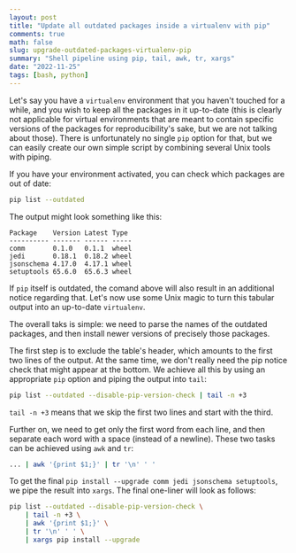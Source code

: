 ```yaml
---
layout: post
title: "Update all outdated packages inside a virtualenv with pip"
comments: true
math: false
slug: upgrade-outdated-packages-virtualenv-pip
summary: "Shell pipeline using pip, tail, awk, tr, xargs"
date: "2022-11-25"
tags: [bash, python]
---
```


Let's say you have a `virtualenv` environment that you haven't touched for a while, and you wish to keep all the packages in it up-to-date (this is clearly not applicable for virtual environments that are meant to contain specific versions of the packages for reproducibility's sake, but we are not talking about those). There is unfortunately no single `pip` option for that, but we can easily create our own simple script by combining several Unix tools with piping.

If you have your environment activated, you can check which packages are out of date:

```sh
pip list --outdated
```

The output might look something like this:

```
Package    Version Latest Type
---------- ------- ------ -----
comm       0.1.0   0.1.1  wheel
jedi       0.18.1  0.18.2 wheel
jsonschema 4.17.0  4.17.1 wheel
setuptools 65.6.0  65.6.3 wheel
```

If `pip` itself is outdated, the comand above will also result in an additional notice regarding that. Let's now use some Unix magic to turn this tabular output into an up-to-date `virtualenv`. 

The overall taks is simple: we need to parse the names of the outdated packages, and then install newer versions of precisely those packages.

The first step is to exclude the table's header, which amounts to the first two lines of the output. At the same time, we don't really need the pip notice check that might appear at the bottom. We achieve all this by using an appropriate `pip` option and piping the output into `tail`:

```sh
pip list --outdated --disable-pip-version-check | tail -n +3
```

`tail -n +3` means that we skip the first two lines and start with the third.

Further on, we need to get only the first word from each line, and then separate each word with a space (instead of a newline). These two tasks can be achieved using `awk` and `tr`:

```sh
... | awk '{print $1;}' | tr '\n' ' '
```

To get the final `pip install --upgrade comm jedi jsonschema setuptools`, we pipe the result into `xargs`. The final one-liner will look as follows:

```sh
pip list --outdated --disable-pip-version-check \
    | tail -n +3 \
    | awk '{print $1;}' \
    | tr '\n' ' ' \
    | xargs pip install --upgrade
```

